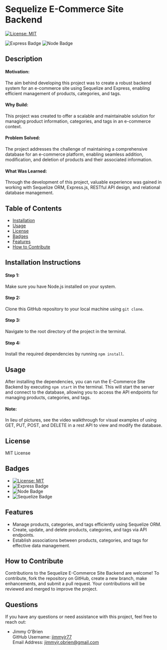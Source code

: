 # Sequelize E-Commerce Site Backend

[![License: MIT](https://img.shields.io/badge/License-MIT-yellow.svg)](https://opensource.org/licenses/MIT)

![Express Badge](https://img.shields.io/badge/Express.js-8A2BE2) ![Node Badge](https://img.shields.io/badge/Node.js-8A2BE2)

## Description
#### Motivation:
The aim behind developing this project was to create a robust backend system for an e-commerce site using Sequelize and Express, enabling efficient management of products, categories, and tags.

#### Why Build:
This project was created to offer a scalable and maintainable solution for managing product information, categories, and tags in an e-commerce context.

#### Problem Solved:
The project addresses the challenge of maintaining a comprehensive database for an e-commerce platform, enabling seamless addition, modification, and deletion of products and their associated information.

#### What Was Learned:
Through the development of this project, valuable experience was gained in working with Sequelize ORM, Express.js, RESTful API design, and relational database management.

## Table of Contents
  * [Installation](#installation)
  * [Usage](#usage)
  * [License](#license)
  * [Badges](#badges)
  * [Features](#features)
  * [How to Contribute](#how-to-contribute)

## Installation Instructions
#### Step 1:
Make sure you have Node.js installed on your system.

#### Step 2:
Clone this GitHub repository to your local machine using `git clone`.

#### Step 3:
Navigate to the root directory of the project in the terminal.

#### Step 4:
Install the required dependencies by running `npm install`.

## Usage
After installing the dependencies, you can run the E-Commerce Site Backend by executing `npm start` in the terminal. This will start the server and connect to the database, allowing you to access the API endpoints for managing products, categories, and tags.

#### Note:
In lieu of pictures, see the video walkthrough for visual examples of using GET, PUT, POST, and DELETE in a rest API to view and modify the database.

## License
MIT License

## Badges
  * [![License: MIT](https://img.shields.io/badge/License-MIT-yellow.svg)](https://opensource.org/licenses/MIT)
  * ![Express Badge](https://img.shields.io/badge/Express.js-8A2BE2) 
  * ![Node Badge](https://img.shields.io/badge/Node.js-8A2BE2) 
  * ![Sequelize Badge](https://img.shields.io/badge/Sequelize-8A2BE2)

## Features
  * Manage products, categories, and tags efficiently using Sequelize ORM.
  * Create, update, and delete products, categories, and tags via API endpoints.
  * Establish associations between products, categories, and tags for effective data management.

## How to Contribute
Contributions to the Sequelize E-Commerce Site Backend are welcome! To contribute, fork the repository on GitHub, create a new branch, make enhancements, and submit a pull request. Your contributions will be reviewed and merged to improve the project.

## Questions
If you have any questions or need assistance with this project, feel free to reach out:

  * Jimmy O'Brien    
    GitHub Username: [jimmyjr77](https://github.com/jimmyjr77/)    
    Email Address: jimmyjr.obrien@gmail.com    